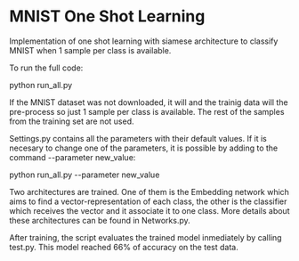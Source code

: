 # MNIST One Shot Learning
Implementation of one shot learning with siamese architecture to classify MNIST when 1 sample per class is available.

To run the full code:

python run_all.py

If the MNIST dataset was not downloaded, it will and the trainig data will the pre-process so just 1 sample per class is available. 
The rest of the samples from the training set are not used. 

Settings.py contains all the parameters with their default values. If it is necesary to change one of the parameters, it is possible by adding to the 
command --parameter new_value:

python run_all.py --parameter new_value

Two architectures are trained. One of them is the Embedding network which aims to find a vector-representation of each class, the other is the classifier
which receives the vector and it associate it to one class. More details about these architectures can be found in Networks.py.

After training, the script evaluates the trained model inmediately by calling test.py.
This model reached 66% of accuracy on the test data. 
